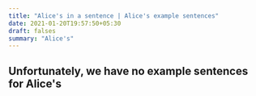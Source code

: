 ```yaml
---
title: "Alice's in a sentence | Alice's example sentences"
date: 2021-01-20T19:57:50+05:30
draft: falses
summary: "Alice's"
---
```

## Unfortunately, we have no example sentences for Alice's                 
